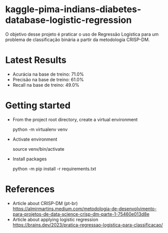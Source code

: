 # kaggle-pima-indians-diabetes-database-logistic-regression

O objetivo desse projeto é praticar o uso de Regressão Logística para um problema de classificação binária a partir da metodologia CRISP-DM.

# Latest Results

- Acurácia na base de treino: 71.0%
- Precisão na base de treino: 61.0%
- Recall na base de treino: 49.0%
# Getting started
- From the project root directory, create a virtual environment

	python -m virtualenv venv

- Activate environment

	source venv/bin/activate

- Install packages

	python -m pip install -r requirements.txt

# References

- Article about CRISP-DM (pt-br)
	https://almirmartins.medium.com/metodologia-de-desenvolvimento-para-projetos-de-data-science-crisp-dm-parte-1-75460e013d8e
- Article about applying logistic regression
	https://brains.dev/2023/pratica-regressao-logistica-para-classificacao/